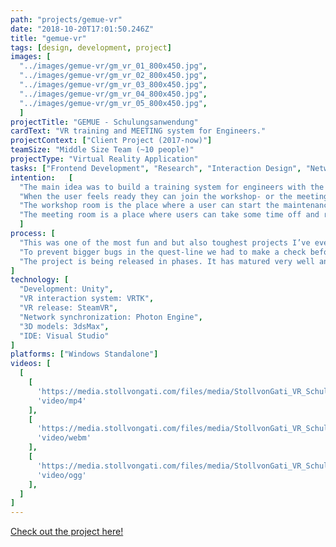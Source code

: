 ```yaml
---
path: "projects/gemue-vr"
date: "2018-10-20T17:01:50.246Z"
title: "gemue-vr"
tags: [design, development, project]
images: [
  "../images/gemue-vr/gm_vr_01_800x450.jpg",
  "../images/gemue-vr/gm_vr_02_800x450.jpg",
  "../images/gemue-vr/gm_vr_03_800x450.jpg",
  "../images/gemue-vr/gm_vr_04_800x450.jpg",
  "../images/gemue-vr/gm_vr_05_800x450.jpg",
  ]
projectTitle: "GEMUE - Schulungsanwendung"
cardText: "VR training and MEETING system for Engineers."
projectContext: ["Client Project (2017-now)"]
teamSize: "Middle Size Team (~10 people)"
projectType: "Virtual Reality Application"
tasks: ["Frontend Development", "Research", "Interaction Design", "Network Synchronization", "Performance Optimization"]
intention:   [
  "The main idea was to build a training system for engineers with the help of VR Technology. On top of that the client required to have a virtual meeting place for all his headquarters. It should be possible for engineers to meet other peers remotely via network in a virtual space to start training activities as a group. The user starts the application in a lobby where they can modify their avatar. In order to do this they have to move towards a mirror. Users are able to change the visual appearance of their avatar ranging from outfits, faces, hair color etc. This is an encapsulated experience that has no multiplayer component so that users with zero VR knowledge can take their time to get used to it. The users can acclimate first and take time learn the interaction system of the application.",
  "When the user feels ready they can join the workshop- or the meeting room via a doorknob. Both modes have a strong multiplayer component. Users are able to see colleagues in there and interact with them.",
  "The workshop room is the place where a user can start the maintenance training through a step by step process. They receive “quests” that hints to their mistakes and gives hives tips. The training is covering a scenario of the maintenance on a valve with a membrane change.",
  "The meeting room is a place where users can take some time off and relax. They are able to chitchat with other Gemue peers. Of course I’ve added some eastereggs to this project too. Look out for laser-swords and ducks."
  ]
process: [
  "This was one of the most fun and but also toughest projects I’ve ever worked on. Most of the bugs were discovered in the multiplayer implementation. You had to be very clear about who was the manipulator of which item in a scene and how the transfer ownership works. Because of certain limitations in transferring data not all variables where kept synchronized between the users. The objects that were the most troublesome where the ones that could be manipulated in their position/rotation. Item-, button-states and the quest system were also quite difficult to implement properly.",
  "To prevent bigger bugs in the quest-line we had to make a check before each new player entered the workshop room. The solution to this problem included a check to inspect if the quest is currently active or not. If it would return FALSE another user would be able to join otherwise they would be rejected.",
  "The project is being released in phases. It has matured very well and is still maintained by the team. The client is already using this solution for their training purposes."
]
technology: [
  "Development: Unity",
  "VR interaction system: VRTK",
  "VR release: SteamVR",
  "Network synchronization: Photon Engine",
  "3D models: 3dsMax",
  "IDE: Visual Studio"
]
platforms: ["Windows Standalone"]
videos: [
  [
    [
      'https://media.stollvongati.com/files/media/StollvonGati_VR_Schulungsanwendung.mp4',
      'video/mp4'
    ],
    [
      'https://media.stollvongati.com/files/media/StollvonGati_VR_Schulungsanwendung.webm',
      'video/webm'
    ],
    [
      'https://media.stollvongati.com/files/media/StollvonGati_VR_Schulungsanwendung.ogv',
      'video/ogg'
    ],
  ]
]
---
```

<a href="https://stollvongati.com/de/projekte/vr-schulungsanwendung-fuer-gemue.html" target="_blank">Check out the project here!</a>
